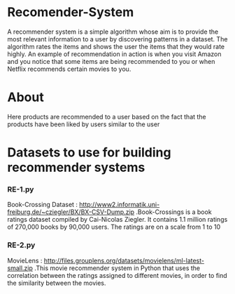 # Recomender-System
A recommender system is a simple algorithm whose aim is to provide the most relevant information to a user by discovering patterns in a dataset. The algorithm rates the items and shows the user the items that they would rate highly. An example of recommendation in action is when you visit Amazon and you notice that some items are being recommended to you or when Netflix recommends certain movies to you. 
# About
Here products are recommended to a user based on the fact that the products have been liked by users similar to the user
# Datasets to use for building recommender systems
### RE-1.py
Book-Crossing Dataset : http://www2.informatik.uni-freiburg.de/~cziegler/BX/BX-CSV-Dump.zip
.Book-Crossings is a book ratings dataset compiled by Cai-Nicolas Ziegler. It contains 1.1 million ratings of 270,000 books by 90,000 users. The ratings are on a scale from 1 to 10

### RE-2.py
MovieLens : http://files.grouplens.org/datasets/movielens/ml-latest-small.zip
.This movie recommender system in Python that uses the correlation between the ratings assigned to different movies, in order to find the similarity between the movies.
